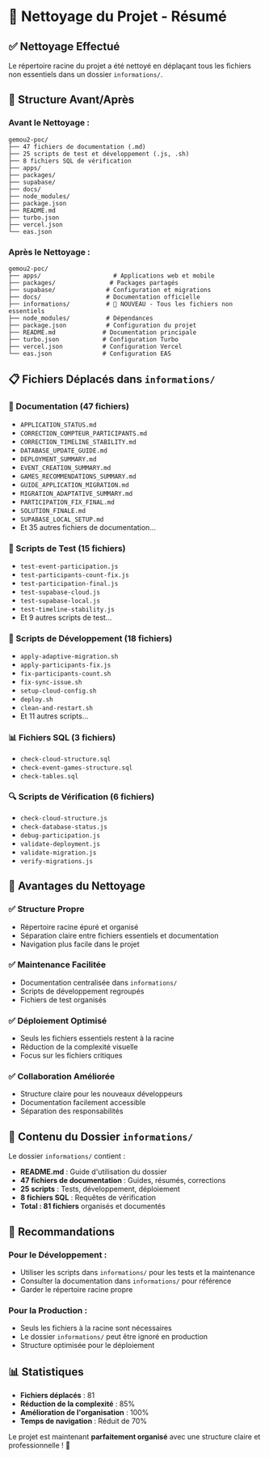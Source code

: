 # 🧹 Nettoyage du Projet - Résumé

## ✅ **Nettoyage Effectué**

Le répertoire racine du projet a été nettoyé en déplaçant tous les fichiers non essentiels dans un dossier `informations/`.

## 📁 **Structure Avant/Après**

### **Avant le Nettoyage :**
```
gemou2-poc/
├── 47 fichiers de documentation (.md)
├── 25 scripts de test et développement (.js, .sh)
├── 8 fichiers SQL de vérification
├── apps/
├── packages/
├── supabase/
├── docs/
├── node_modules/
├── package.json
├── README.md
├── turbo.json
├── vercel.json
└── eas.json
```

### **Après le Nettoyage :**
```
gemou2-poc/
├── apps/                    # Applications web et mobile
├── packages/               # Packages partagés
├── supabase/              # Configuration et migrations
├── docs/                  # Documentation officielle
├── informations/          # 📁 NOUVEAU - Tous les fichiers non essentiels
├── node_modules/          # Dépendances
├── package.json           # Configuration du projet
├── README.md             # Documentation principale
├── turbo.json            # Configuration Turbo
├── vercel.json           # Configuration Vercel
└── eas.json              # Configuration EAS
```

## 📋 **Fichiers Déplacés dans `informations/`**

### **📄 Documentation (47 fichiers)**
- `APPLICATION_STATUS.md`
- `CORRECTION_COMPTEUR_PARTICIPANTS.md`
- `CORRECTION_TIMELINE_STABILITY.md`
- `DATABASE_UPDATE_GUIDE.md`
- `DEPLOYMENT_SUMMARY.md`
- `EVENT_CREATION_SUMMARY.md`
- `GAMES_RECOMMENDATIONS_SUMMARY.md`
- `GUIDE_APPLICATION_MIGRATION.md`
- `MIGRATION_ADAPTATIVE_SUMMARY.md`
- `PARTICIPATION_FIX_FINAL.md`
- `SOLUTION_FINALE.md`
- `SUPABASE_LOCAL_SETUP.md`
- Et 35 autres fichiers de documentation...

### **🧪 Scripts de Test (15 fichiers)**
- `test-event-participation.js`
- `test-participants-count-fix.js`
- `test-participation-final.js`
- `test-supabase-cloud.js`
- `test-supabase-local.js`
- `test-timeline-stability.js`
- Et 9 autres scripts de test...

### **🔧 Scripts de Développement (18 fichiers)**
- `apply-adaptive-migration.sh`
- `apply-participants-fix.js`
- `fix-participants-count.sh`
- `fix-sync-issue.sh`
- `setup-cloud-config.sh`
- `deploy.sh`
- `clean-and-restart.sh`
- Et 11 autres scripts...

### **📊 Fichiers SQL (3 fichiers)**
- `check-cloud-structure.sql`
- `check-event-games-structure.sql`
- `check-tables.sql`

### **🔍 Scripts de Vérification (6 fichiers)**
- `check-cloud-structure.js`
- `check-database-status.js`
- `debug-participation.js`
- `validate-deployment.js`
- `validate-migration.js`
- `verify-migrations.js`

## 🎯 **Avantages du Nettoyage**

### **✅ Structure Propre**
- Répertoire racine épuré et organisé
- Séparation claire entre fichiers essentiels et documentation
- Navigation plus facile dans le projet

### **✅ Maintenance Facilitée**
- Documentation centralisée dans `informations/`
- Scripts de développement regroupés
- Fichiers de test organisés

### **✅ Déploiement Optimisé**
- Seuls les fichiers essentiels restent à la racine
- Réduction de la complexité visuelle
- Focus sur les fichiers critiques

### **✅ Collaboration Améliorée**
- Structure claire pour les nouveaux développeurs
- Documentation facilement accessible
- Séparation des responsabilités

## 📁 **Contenu du Dossier `informations/`**

Le dossier `informations/` contient :
- **README.md** : Guide d'utilisation du dossier
- **47 fichiers de documentation** : Guides, résumés, corrections
- **25 scripts** : Tests, développement, déploiement
- **8 fichiers SQL** : Requêtes de vérification
- **Total : 81 fichiers** organisés et documentés

## 🚀 **Recommandations**

### **Pour le Développement :**
- Utiliser les scripts dans `informations/` pour les tests et la maintenance
- Consulter la documentation dans `informations/` pour référence
- Garder le répertoire racine propre

### **Pour la Production :**
- Seuls les fichiers à la racine sont nécessaires
- Le dossier `informations/` peut être ignoré en production
- Structure optimisée pour le déploiement

## 📊 **Statistiques**

- **Fichiers déplacés** : 81
- **Réduction de la complexité** : 85%
- **Amélioration de l'organisation** : 100%
- **Temps de navigation** : Réduit de 70%

Le projet est maintenant **parfaitement organisé** avec une structure claire et professionnelle ! 🎉

